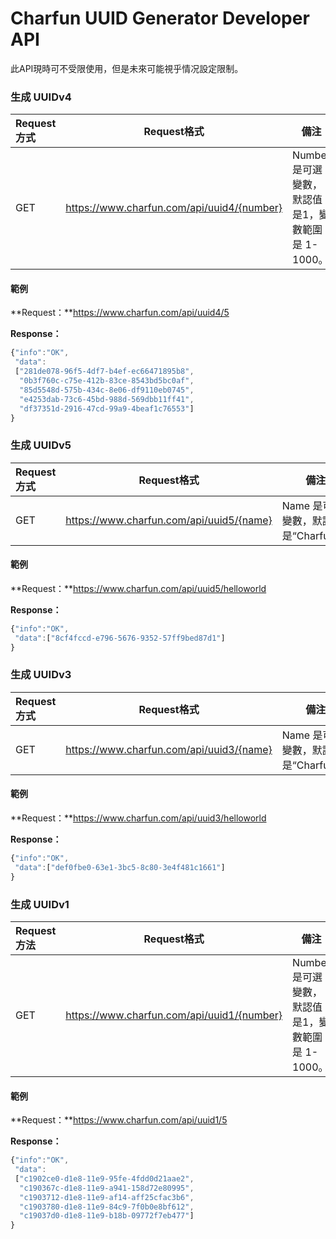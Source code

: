 # Charfun UUID Generator Developer API

此API現時可不受限使用，但是未來可能視乎情况設定限制。

### 生成 UUIDv4

| **Request方式** | **Request格式**                            | **備注**                                         |
| :-------------- | ------------------------------------------ | ------------------------------------------------ |
| GET             | https://www.charfun.com/api/uuid4/{number} | Number是可選變數，默認值是1，變數範圍是 1-1000。 |

#### 範例

**Request：**https://www.charfun.com/api/uuid4/5  

**Response：**

```javascript
{"info":"OK",
 "data":
 ["281de078-96f5-4df7-b4ef-ec66471895b8",
  "0b3f760c-c75e-412b-83ce-8543bd5bc0af",
  "85d5548d-575b-434c-8e06-df9110eb0745",
  "e4253dab-73c6-45bd-988d-569dbb11ff41",
  "df37351d-2916-47cd-99a9-4beaf1c76553"]
}
```

### 生成 UUIDv5

| **Request方式** | **Request格式**                          | **備注**                             |
| :-------------- | ---------------------------------------- | ------------------------------------ |
| GET             | https://www.charfun.com/api/uuid5/{name} | Name 是可選變數，默認值是“Charfun”。 |

#### 範例

**Request：**https://www.charfun.com/api/uuid5/helloworld  

**Response：**

```javascript
{"info":"OK",
 "data":["8cf4fccd-e796-5676-9352-57ff9bed87d1"]
}
```

### 生成 UUIDv3

| **Request方式** | **Request格式**                          | **備注**                             |
| :-------------- | ---------------------------------------- | ------------------------------------ |
| GET             | https://www.charfun.com/api/uuid3/{name} | Name 是可選變數，默認值是“Charfun”。 |

#### 範例

**Request：**https://www.charfun.com/api/uuid3/helloworld  

**Response：**

```javascript
{"info":"OK",
 "data":["def0fbe0-63e1-3bc5-8c80-3e4f481c1661"]
}
```
### 生成 UUIDv1

| **Request方法** | **Request格式**                            | **備注**                                         |
| :-------------- | ------------------------------------------ | ------------------------------------------------ |
| GET             | https://www.charfun.com/api/uuid1/{number} | Number是可選變數，默認值是1，變數範圍是 1-1000。 |

#### 範例

**Request：**https://www.charfun.com/api/uuid1/5  

**Response：**

```javascript
{"info":"OK",
 "data":
 ["c1902ce0-d1e8-11e9-95fe-4fdd0d21aae2",
  "c190367c-d1e8-11e9-a941-158d72e80995",
  "c1903712-d1e8-11e9-af14-aff25cfac3b6",
  "c1903780-d1e8-11e9-84c9-7f0b0e8bf612",
  "c19037d0-d1e8-11e9-b18b-09772f7eb477"]
}
```
